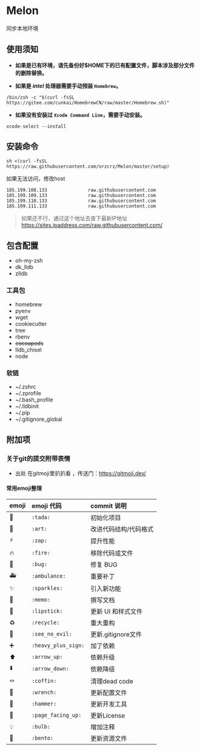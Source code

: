 # Melon

同步本地环境

## 使用须知

- **如果是已有环境，请先备份好$HOME下的已有配置文件，脚本涉及部分文件的删除替换。**

- **如果是 _intel_ 处理器需要手动预装 `Homebrew`。**
```
/bin/zsh -c "$(curl -fsSL https://gitee.com/cunkai/HomebrewCN/raw/master/Homebrew.sh)"
```
  
- **如果没有安装过 `Xcode Command Line`，需要手动安装。**
```
xcode-select --install
```

## 安装命令
```
sh <(curl -fsSL https://raw.githubusercontent.com/orzcrz/Melon/master/setup)
```
如果无法访问，修改host 
```
185.199.108.133               raw.githubusercontent.com
185.199.109.133               raw.githubusercontent.com
185.199.110.133               raw.githubusercontent.com
185.199.111.133               raw.githubusercontent.com
```
> 如果还不行，通过这个地址去查下最新IP地址
> https://sites.ipaddress.com/raw.githubusercontent.com/

## 包含配置

- oh-my-zsh
- dk_lldb
- zlldb

### 工具包

- homebrew
- pyenv
- wget
- cookiecutter
- tree
- rbenv
- ~~cocoapods~~
- lldb_chisel
- node

### 软链

- ~/.zshrc
- ~/.zprofile
- ~/.bash_profile
- ~/.lldbinit
- ~/.pip
- ~/.gitignore_global

## 附加项

### 关于git的提交附带表情

- 出处
在gitmoji里扒扒看 ，传送门：https://gitmoji.dev/

#### 常用emoji整理
<table>
  <thead>
    <tr>
      <th align="left">emoji</th>
      <th align="left">emoji 代码</th>
      <th align="left">commit 说明</th>
    </tr>
  </thead>
  <tbody>
    <tr>
      <td align="left">🎉</td>
      <td align="left"><code>:tada:</code></td>
      <td align="left">初始化项目</td>
    </tr>
    <tr>
      <td align="left">🎨</td>
      <td align="left"><code>:art:</code></td>
      <td align="left">改进代码结构/代码格式</td>
    </tr>
    <tr>
      <td align="left">⚡️</td>
      <td align="left"><code>:zap:</code></td>
      <td align="left">提升性能</td>
    </tr>
    <tr>
      <td align="left">🔥</td>
      <td align="left"><code>:fire:</code></td>
      <td align="left">移除代码或文件</td>
    </tr>
    <tr>
      <td align="left">🐛</td>
      <td align="left"><code>:bug:</code></td>
      <td align="left">修复 BUG</td>
    </tr>
    <tr>
      <td align="left">🚑️</td>
      <td align="left"><code>:ambulance:</code></td>
      <td align="left">重要补丁</td>
    </tr>
    <tr>
      <td align="left">✨</td>
      <td align="left"><code>:sparkles:</code></td>
      <td align="left">引入新功能</td>
    </tr>
    <tr>
      <td align="left">📝</td>
      <td align="left"><code>:memo:</code></td>
      <td align="left">撰写文档</td>
    </tr>
    <tr>
      <td align="left">💄</td>
      <td align="left"><code>:lipstick:</code></td>
      <td align="left">更新 UI 和样式文件</td>
    </tr>
    <tr>
      <td align="left">♻️</td>
      <td align="left"><code>:recycle:</code></td>
      <td align="left">重大重构</td>
    </tr>
    <tr>
      <td align="left">🙈</td>
      <td align="left"><code>:see_no_evil:</code></td>
      <td align="left">更新.gitignore文件</td>
    </tr>
    <tr>
      <td align="left">➕</td>
      <td align="left"><code>:heavy_plus_sign:</code></td>
      <td align="left">加了依赖</td>
    </tr>
    <tr>
      <td align="left">⬆️</td>
      <td align="left"><code>:arrow_up:</code></td>
      <td align="left">依赖升级</td>
    </tr>
    <tr>
      <td align="left">⬇️</td>
      <td align="left"><code>:arrow_down:</code></td>
      <td align="left">依赖降级</td>
    </tr>
    <tr>
      <td align="left">⚰️</td>
      <td align="left"><code>:coffin:</code></td>
      <td align="left">清理dead code</td>
    </tr>
    <tr>
      <td align="left">🔧</td>
      <td align="left"><code>:wrench:</code></td>
      <td align="left">更新配置文件</td>
    </tr>
    <tr>
      <td align="left">🔨</td>
      <td align="left"><code>:hammer:</code></td>
      <td align="left">更新开发工具</td>
    </tr>
    <tr>
      <td align="left">📄</td>
      <td align="left"><code>:page_facing_up:</code></td>
      <td align="left">更新License</td>
    </tr>
    <tr>
      <td align="left">💡</td>
      <td align="left"><code>:bulb:</code></td>
      <td align="left">增加注释</td>
    </tr>
    <tr>
      <td align="left">🍱</td>
      <td align="left"><code>:bento:</code></td>
      <td align="left">更新资源文件</td>
    </tr>
  </tbody>
</table>